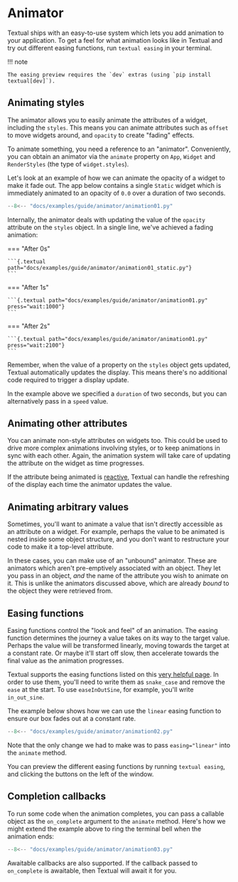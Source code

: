 # Animator

Textual ships with an easy-to-use system which lets you add animation to your application.
To get a feel for what animation looks like in Textual and try out different easing functions, run `textual easing` in your terminal.

!!! note

    The easing preview requires the `dev` extras (using `pip install textual[dev]`).

## Animating styles

The animator allows you to easily animate the attributes of a widget, including the `styles`.
This means you can animate attributes such as `offset` to move widgets around,
and `opacity` to create "fading" effects.

To animate something, you need a reference to an "animator".
Conveniently, you can obtain an animator via the `animate` property on `App`, `Widget` and `RenderStyles` (the type of `widget.styles`).

Let's look at an example of how we can animate the opacity of a widget to make it fade out.
The app below contains a single `Static` widget which is immediately animated to an opacity of `0.0` over a duration of two seconds.

```python hl_lines="14"
--8<-- "docs/examples/guide/animator/animation01.py"
```

Internally, the animator deals with updating the value of the `opacity` attribute
on the `styles` object.
In a single line, we've achieved a fading animation:


=== "After 0s"

    ```{.textual path="docs/examples/guide/animator/animation01_static.py"}
    ```

=== "After 1s"

    ```{.textual path="docs/examples/guide/animator/animation01.py" press="wait:1000"}
    ```

=== "After 2s"

    ```{.textual path="docs/examples/guide/animator/animation01.py" press="wait:2100"}
    ```

Remember, when the value of a property on the `styles` object gets updated, Textual automatically updates the display.
This means there's no additional code required to trigger a display update.

In the example above we specified a `duration` of two seconds, but you can alternatively pass in a `speed` value.

## Animating other attributes

You can animate non-style attributes on widgets too.
This could be used to drive more complex animations involving styles, or to keep animations in sync with each other.
Again, the animation system will take care of updating the attribute on the widget as time progresses.

If the attribute being animated is [reactive](./reactivity.md), Textual can handle the refreshing of the display each time the animator updates the value.

## Animating arbitrary values

Sometimes, you'll want to animate a value that isn't directly accessible as an attribute on a widget.
For example, perhaps the value to be animated is nested inside some object structure, and you don't want to restructure your code to make it a top-level attribute.

In these cases, you can make use of an "unbound" animator.
These are animators which aren't pre-emptively associated with an object.
They let you pass in an object, _and_ the name of the attribute you wish to animate on it.
This is unlike the animators discussed above, which are already _bound_ to the object they were retrieved from.

## Easing functions

Easing functions control the "look and feel" of an animation.
The easing function determines the journey a value takes on its way to the target value.
Perhaps the value will be transformed linearly, moving towards the target at a constant rate.
Or maybe it'll start off slow, then accelerate towards the final value as the animation progresses.

Textual supports the easing functions listed on this [very helpful page](https://easings.net/).
In order to use them, you'll need to write them as `snake_case` and remove the `ease` at the start.
To use `easeInOutSine`, for example, you'll write `in_out_sine`.

The example below shows how we can use the `linear` easing function to ensure our box fades out at a constant rate.

```python hl_lines="14"
--8<-- "docs/examples/guide/animator/animation02.py"
```

Note that the only change we had to make was to pass `easing="linear"` into the `animate` method.

You can preview the different easing functions by running `textual easing`, and clicking the buttons on the left of the window.

## Completion callbacks

To run some code when the animation completes, you can pass a callable object as the `on_complete` argument to the `animate` method.
Here's how we might extend the example above to ring the terminal bell when the animation ends:

```python hl_lines="14"
--8<-- "docs/examples/guide/animator/animation03.py"
```

Awaitable callbacks are also supported.
If the callback passed to `on_complete` is awaitable, then Textual will await it for you.
